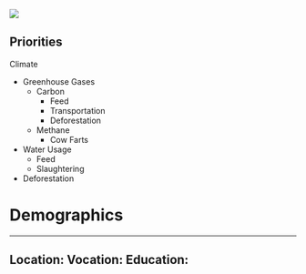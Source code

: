 <img src='https://avataaars.io/?avatarStyle=Circle&topType=ShortHairShaggyMullet&accessoriesType=Wayfarers&hairColor=Brown&facialHairType=Blank&facialHairColor=Red&clotheType=BlazerShirt&clotheColor=Blue02&eyeType=Hearts&eyebrowType=SadConcernedNatural&mouthType=Twinkle&skinColor=Tanned'
/>
## Priorities
Climate
- Greenhouse Gases
	- Carbon
		- Feed
		- Transportation
		- Deforestation
	- Methane
		- Cow Farts
- Water Usage
	- Feed
	- Slaughtering
- Deforestation

# Demographics
---
Location: 
Vocation:
Education:
---
